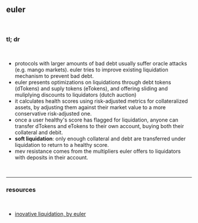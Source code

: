 ## euler

<br>

### tl; dr

<br>

* protocols with larger amounts of bad debt usually suffer oracle attacks (e.g. mango markets). euler tries to improve existing liquidation mechanism to prevent bad debt.
* euler presents optimizations on liquidations through debt tokens (dTokens) and suply tokens (eTokens), and offering sliding and muliplying discounts to liquidators (dutch auction)
* it calculates health scores using risk-adjusted metrics for collateralized assets, by adjusting them against their market value to a more conservative risk-adjusted one.
* once a user healthy's score has flagged for liquidation, anyone can transfer dTokens and eTokens to their own account, buying both their collateral and debit.
* **soft liquidation**: only enough collateral and debt are transferred under liquidation to return to a healthy score. 
* mev resistance comes from the multipliers euler offers to liquidators with deposits in their account.

<br>

----

### resources

<br>

* [inovative liquidation, by euler](https://www.euler.finance/blog/eulers-innovative-liquidation-engine)
